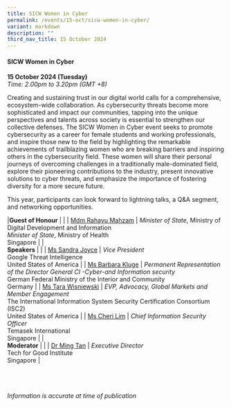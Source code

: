 ```yaml
---
title: SICW Women in Cyber
permalink: /events/15-oct/sicw-women-in-cyber/
variant: markdown
description: ""
third_nav_title: 15 October 2024
---
```

#### **SICW Women in Cyber**

**15 October 2024 (Tuesday)**  
*Time: 2.00pm to 3.20pm (GMT +8)*

Creating and sustaining trust in our digital world calls for a comprehensive, ecosystem-wide collaboration. As cybersecurity threats become more sophisticated and impact our communities, tapping into the unique perspectives and talents across society is essential to strengthen our collective defenses. The SICW Women in Cyber event seeks to promote cybersecurity as a career for female students and working professionals, and inspire those new to the field by highlighting the remarkable achievements of trailblazing women who are breaking barriers and inspiring others in the cybersecurity field. These women will share their personal journeys of overcoming challenges in a traditionally male-dominated field, explore their pioneering contributions to the industry, present innovative solutions to cyber threats, and emphasize the importance of fostering diversity for a more secure future.

This year, participants can look forward to lightning talks, a Q&amp;A segment, and networking opportunities.

|**Guest of Honour**          |                                                              |
| [Mdm Rahayu Mahzam](/speakers/mdm-rahayu-mahzam/)  | *Minister of State*, Ministry of Digital Development and Information <br>*Minister of State*, Ministry of Health<br>Singapore      |
|<br>**Speakers**          |                                                              |
| [Ms Sandra Joyce](/speakers/ms-sandra-joyce/)  | *Vice President* <br>Google Threat Intelligence<br>United States of America      |
| [Ms Barbara Kluge](/speakers/ms-barbara-kluge/)  | *Permanent Representation of the Director General CI -Cyber-and Information security* <br>German Federal Ministry of the Interior and Community<br>Germany      |
| [Ms Tara Wisniewski](/speakers/ms-tara-wisniewski/)  | *EVP, Advocacy, Global Markets and Member Engagement* <br>The International Information System Security Certification Consortium (ISC2) <br>United States of America      |
| [Ms Cheri Lim](/speakers/ms-cheri-lim/)  | *Chief Information Security Officer* <br>Temasek International<br>Singapore      |
|<br>**Moderator**          |                                                              |
| [Dr Ming Tan](/speakers/dr-ming-tan/)  | *Executive Director* <br>Tech for Good Institute<br>Singapore      |

<br><br><br>
*Information is accurate at time of publication*